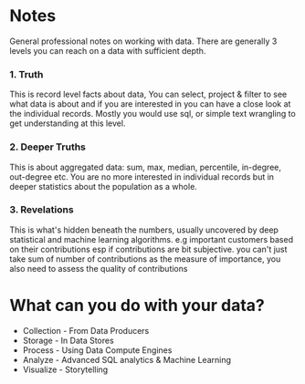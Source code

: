 # Notes
General professional notes on working with data. There are generally 3 levels you can reach on a data with sufficient depth. 

### 1. Truth
This is record level facts about data, You can select, project & filter to see what data is about and if you are interested in you can have a close look at the individual records. Mostly you would use sql, or simple text wrangling to get understanding at this level.

### 2. Deeper Truths
This is about aggregated data: sum, max, median, percentile, in-degree, out-degree etc. You are no more interested in individual records but in deeper statistics about the population as a whole.

### 3. Revelations
This is what's hidden beneath the numbers, usually uncovered by deep statistical and machine learning algorithms. e.g important customers based on their contributions esp if contributions are bit subjective. you can't just take sum of number of contributions as the measure of importance, you also need to assess the quality of contributions


# What can you do with your data?

*   Collection - From Data Producers
*   Storage - In Data Stores
*   Process - Using Data Compute Engines
*   Analyze - Advanced SQL analytics & Machine Learning
*   Visualize - Storytelling

 

 
